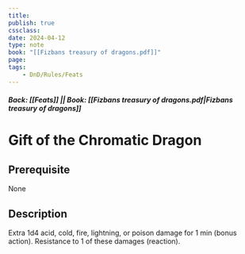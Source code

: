 ```yaml
---
title:
publish: true
cssclass:
date: 2024-04-12
type: note
book: "[[Fizbans treasury of dragons.pdf]]"
page: 
tags:
    - DnD/Rules/Feats
---
```


##### Back: [[Feats]] || Book: [[Fizbans treasury of dragons.pdf|Fizbans treasury of dragons]]

# Gift of the Chromatic Dragon


## Prerequisite 
None

## Description
Extra 1d4 acid, cold, fire, lightning, or poison damage for 1 min (bonus action). Resistance to 1 of these damages (reaction).